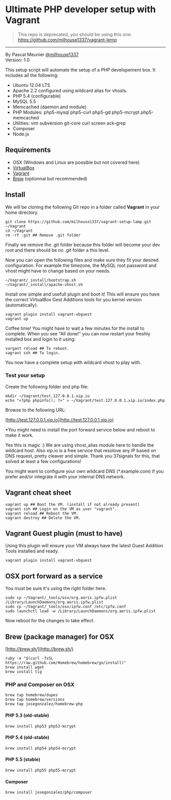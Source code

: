 # Ultimate PHP developer setup with Vagrant

> This repo is deprecated, you should be using this one: https://github.com/milhouse1337/vagrant-lemp

---

By Pascal Meunier [@milhouse1337](https://twitter.com/milhouse1337)  
Version: 1.0

This setup script will automate the setup of a PHP developement box. It includes all the following:

- Ubuntu 12.04 LTS
- Apache 2.2 configured using wildcard alias for vhosts.
- PHP 5.4 (configurable)
- MySQL 5.5
- Memcached (daemon and module)
- PHP Modules: php5-mysql php5-curl php5-gd php5-mcrypt php5-memcached
- Utilities: vim subversion git-core curl screen ack-grep
- Composer
- Node.js

## Requirements

- OSX (Windows and Linux are possible but not covered here)
- [VirtualBox](https://www.virtualbox.org/wiki/Downloads)
- [Vagrant](http://www.vagrantup.com/)
- [Brew](http://brew.sh/) (optionnal but recommended)

## Install

We will be cloning the following Git repo in a folder called **Vagrant** in your home directory. 

	git clone https://github.com/milhouse1337/vagrant-setup-lamp.git ~/Vagrant
	cd ~/Vagrant
	rm -rf .git ## Remove .git folder

Finally we remove the .git folder because this folder will become your dev root and there should be no .git folder a this level.

Now you can open the following files and make sure they fit your desired configuration. For example the timezone, the MySQL root password and vhost might have to change based on your needs. 

	~/Vagrant/_install/bootstrap.sh
	~/Vagrant/_install/apache-vhost.sh

Install one simple and usefull plugin and boot it! This will ensure you have the correct VirtualBox Gest Additions tools for you kernel version (automatically).

	vagrant plugin install vagrant-vbguest
	vagrant up

Coffee time! You might have to wait a few minutes for the install to complete. When you see "All done!" you can now restart your freshly installed box and login to it using:

	vargant reload ## To reboot.
	vagrant ssh ## To login.

You now have a complete setup with wildcard vhost to play with.

### Test your setup

Create the following folder and php file: 

	mkdir ~/Vagrant/test.127.0.0.1.xip.io
	echo "<?php phpinfo(); ?>" > ~/Vagrant/test.127.0.0.1.xip.io/index.php

Browse to the following URL:

[http://test.127.0.0.1.xip.io](http://test.127.0.0.1.xip.io)  

*You might need to install the port forward service below and reboot to make it work.

Yes this is magic :) We are using vhost_alias module here to handle the wildcard host. Also xip.io is a free service that resolove any IP based on DNS request, pretty cleaver and simple. Thank you 37signals for this, that solved at least a few configurations!

You might want to configure your own wildcard DNS (*.example.com) if you prefer and/or integrate it with your internal DNS network.

## Vagrant cheat sheet

	vagrant up ## Boot the VM. (install if not already present)
	vagrant ssh ## Login on the VM as user "vagrant".
	vagrant reload ## Reboot the VM.
	vagrant destroy ## Delete the VM.

## Vagrant Guest plugin (must to have)

Using this plugin will ensure your VM always have the latest Guest Addition Tools installed and ready.

	vagrant plugin install vagrant-vbguest

## OSX port forward as a service

You must be sure it's using the right folder here.

	sudo cp ~/Vagrant/_tools/osx/org.aeris.ipfw.plist /Library/LaunchDaemons/org.aeris.ipfw.plist
	sudo cp ~/Vagrant/_tools/osx/ipfw.conf /etc/ipfw.conf
	sudo launchctl load -w /Library/LaunchDaemons/org.aeris.ipfw.plist
	
Now reboot for the changes to take effect.

## Brew (package manager) for OSX

[http://brew.sh/](http://brew.sh/)

	ruby -e "$(curl -fsSL https://raw.github.com/Homebrew/homebrew/go/install)"
	brew install wget
	brew install tig

### PHP and Composer on OSX

	brew tap homebrew/dupes
	brew tap homebrew/versions
	brew tap josegonzalez/homebrew-php

#### PHP 5.3 (old-stable)

	brew install php53 php53-mcrypt

#### PHP 5.4 (old-stable)

	brew install php54 php54-mcrypt

#### PHP 5.5 (stable)

	brew install php55 php55-mcrypt

#### Composer

	brew install josegonzalez/php/composer

